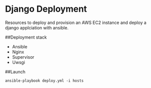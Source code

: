 # Django Deployment
Resources to deploy and provision an AWS EC2 instance and deploy a django applciation with ansible. 

##Deployment stack
- Ansible
- Nginx
- Supervisor
- Uwsgi

##Launch
```
ansible-playbook deploy.yml -i hosts
```



